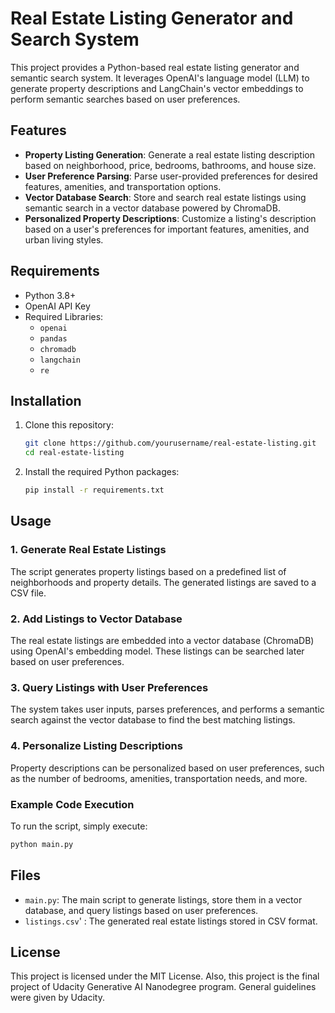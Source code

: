 # Real Estate Listing Generator and Search System

This project provides a Python-based real estate listing generator and semantic search system. It leverages OpenAI's language model (LLM) to generate property descriptions and LangChain's vector embeddings to perform semantic searches based on user preferences.

## Features

- **Property Listing Generation**: Generate a real estate listing description based on neighborhood, price, bedrooms, bathrooms, and house size.
- **User Preference Parsing**: Parse user-provided preferences for desired features, amenities, and transportation options.
- **Vector Database Search**: Store and search real estate listings using semantic search in a vector database powered by ChromaDB.
- **Personalized Property Descriptions**: Customize a listing's description based on a user's preferences for important features, amenities, and urban living styles.

## Requirements

- Python 3.8+
- OpenAI API Key
- Required Libraries:
  - `openai`
  - `pandas`
  - `chromadb`
  - `langchain`
  - `re`

## Installation

1. Clone this repository:

    ```bash
    git clone https://github.com/yourusername/real-estate-listing.git
    cd real-estate-listing
    ```

2. Install the required Python packages:

    ```bash
    pip install -r requirements.txt
    ```

## Usage

### 1. Generate Real Estate Listings

The script generates property listings based on a predefined list of neighborhoods and property details. The generated listings are saved to a CSV file.

### 2. Add Listings to Vector Database

The real estate listings are embedded into a vector database (ChromaDB) using OpenAI's embedding model. These listings can be searched later based on user preferences.

### 3. Query Listings with User Preferences

The system takes user inputs, parses preferences, and performs a semantic search against the vector database to find the best matching listings.

### 4. Personalize Listing Descriptions

Property descriptions can be personalized based on user preferences, such as the number of bedrooms, amenities, transportation needs, and more.

### Example Code Execution

To run the script, simply execute:

```bash
python main.py
```

## Files
- `main.py`: The main script to generate listings, store them in a vector database, and query listings based on user preferences.
- `listings.csv`' : The generated real estate listings stored in CSV format.

## License
This project is licensed under the MIT License.
Also, this project is the final project of Udacity Generative AI Nanodegree program.
General guidelines were given by Udacity.

